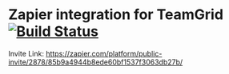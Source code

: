 # Zapier integration for TeamGrid [![Build Status](https://travis-ci.org/TeamGrid/zapier-teamgrid.svg?branch=master)](https://travis-ci.org/TeamGrid/zapier-teamgrid)
Invite Link: https://zapier.com/platform/public-invite/2878/85b9a4944b8ede60bf1537f3063db27b/
